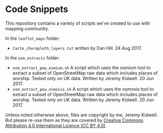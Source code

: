 # Code Snippets

This repository contains a variety of scripts we've created to use with mapping community.

In the `leaflet_maps` folder:

* `Carto_choropleth_layers.txt` written by Dan Hill. 24 Aug 2017.

In the `osm_extracts` folder:

* `osm_extract_pow_osmium.sh` A script which uses the osmium tool to extract a subset of OpenStreetMap raw data which includes places of worship. Tested only on UK data. Written by Jeremy Kidwell. 20 Jun 2017.
* `osm_extract_pow_osmosis.sh` A script which uses the osmosis tool to extract a subset of OpenStreetMap raw data which includes places of worship. Tested only on UK data. Written by Jeremy Kidwell. 20 Jun 2017.

Unless noted otherwise above, files are copyright by me, Jeremy Kidwell. But please re-use them as they are covered by [Creative Commons Attribution 4.0 International Licence (CC BY 4.0)](http://creativecommons.org/licenses/by/4.0).